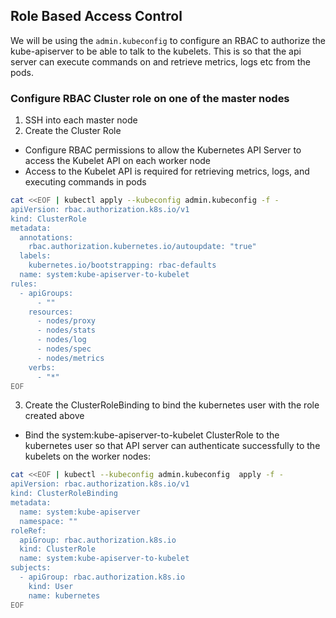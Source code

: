 ## Role Based Access Control
We will be using the `admin.kubeconfig` to configure an RBAC to authorize the kube-apiserver to be able to talk to the kubelets.
This is so that the api server can execute commands on and retrieve metrics, logs etc from the pods.

### Configure RBAC Cluster role on one of the master nodes
1. SSH into each master node
2. Create the Cluster Role
- Configure RBAC permissions to allow the Kubernetes API Server to access the Kubelet API on each worker node
- Access to the Kubelet API is required for retrieving metrics, logs, and executing commands in pods
```bash
cat <<EOF | kubectl apply --kubeconfig admin.kubeconfig -f -
apiVersion: rbac.authorization.k8s.io/v1
kind: ClusterRole
metadata:
  annotations:
    rbac.authorization.kubernetes.io/autoupdate: "true"
  labels:
    kubernetes.io/bootstrapping: rbac-defaults
  name: system:kube-apiserver-to-kubelet
rules:
  - apiGroups:
      - ""
    resources:
      - nodes/proxy
      - nodes/stats
      - nodes/log
      - nodes/spec
      - nodes/metrics
    verbs:
      - "*"
EOF
```

3. Create the ClusterRoleBinding to bind the kubernetes user with the role created above
- Bind the system:kube-apiserver-to-kubelet ClusterRole to the kubernetes user so that API server can authenticate successfully to the kubelets on the worker nodes:
```bash
cat <<EOF | kubectl --kubeconfig admin.kubeconfig  apply -f -
apiVersion: rbac.authorization.k8s.io/v1
kind: ClusterRoleBinding
metadata:
  name: system:kube-apiserver
  namespace: ""
roleRef:
  apiGroup: rbac.authorization.k8s.io
  kind: ClusterRole
  name: system:kube-apiserver-to-kubelet
subjects:
  - apiGroup: rbac.authorization.k8s.io
    kind: User
    name: kubernetes
EOF
```

